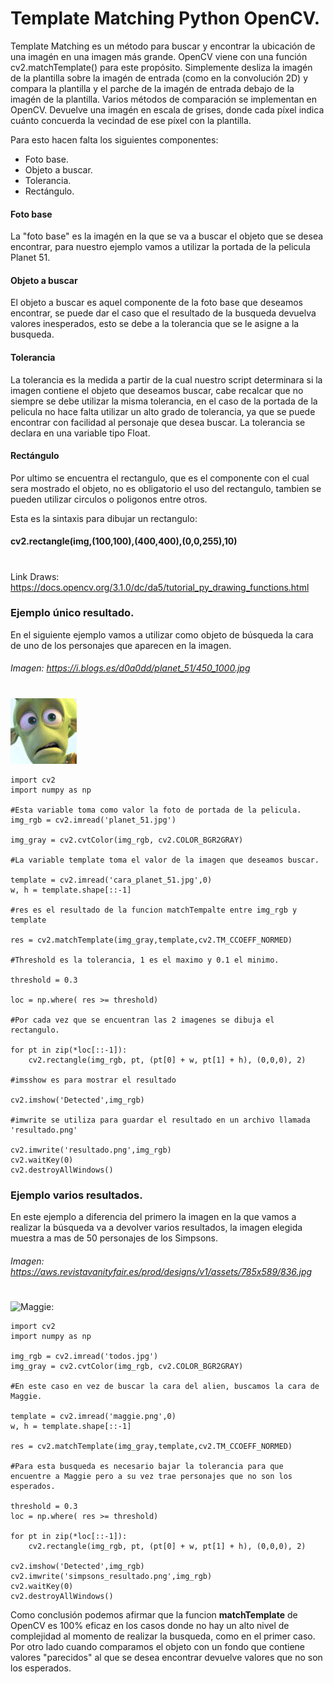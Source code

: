 # Template Matching Python OpenCV.

Template Matching es un método para buscar y encontrar la ubicación de una imagén en una imagen más grande. OpenCV viene con una función cv2.matchTemplate() para este propósito. Simplemente desliza la imagén de la plantilla sobre la imagén de entrada (como en la convolución 2D) y compara la plantilla y el parche de la imagén de entrada debajo de la imagén de la plantilla. Varios métodos de comparación se implementan en OpenCV. Devuelve una imagén en escala de grises, donde cada píxel indica cuánto concuerda la vecindad de ese píxel con la plantilla.

Para esto hacen falta los siguientes componentes:

+ Foto base.
+ Objeto a buscar.
+ Tolerancia.
+ Rectángulo.


#### Foto base

La "foto base" es la imagén en la que se va a buscar el objeto que se desea encontrar, para nuestro ejemplo vamos a utilizar la portada de la pelicula Planet 51.

#### Objeto a buscar

El objeto a buscar es aquel componente de la foto base que deseamos encontrar, se puede dar el caso que el resultado de la busqueda devuelva valores inesperados, esto se debe a la tolerancia que se le asigne a la busqueda.

#### Tolerancia

La tolerancia es la medida a partir de la cual nuestro script determinara si la imagen contiene el objeto que deseamos buscar, cabe recalcar que no siempre se debe utilizar la misma tolerancia, en el caso de la portada de la pelicula no hace falta utilizar un alto grado de tolerancia, ya que se puede encontrar con facilidad al personaje que desea buscar. La tolerancia se declara en una variable tipo Float.

#### Rectángulo

Por ultimo se encuentra el rectangulo, que es el componente con el cual sera mostrado el objeto, no es obligatorio el uso del rectangulo, tambien se pueden utilizar circulos o poligonos entre otros.

Esta es la sintaxis para dibujar un rectangulo:

#### cv2.rectangle(img,(100,100),(400,400),(0,0,255),10)
#
Link Draws: https://docs.opencv.org/3.1.0/dc/da5/tutorial_py_drawing_functions.html

### Ejemplo único resultado.

En el siguiente ejemplo vamos a utilizar como objeto de búsqueda la cara de uno de los personajes que aparecen en la imagen.


###### Imagen: https://i.blogs.es/d0a0dd/planet_51/450_1000.jpg
#
#
![Alien:](cara_planet_51.jpg "Cara del Alien.")

```
import cv2
import numpy as np

#Esta variable toma como valor la foto de portada de la pelicula.
img_rgb = cv2.imread('planet_51.jpg')

img_gray = cv2.cvtColor(img_rgb, cv2.COLOR_BGR2GRAY)

#La variable template toma el valor de la imagen que deseamos buscar.

template = cv2.imread('cara_planet_51.jpg',0)
w, h = template.shape[::-1]

#res es el resultado de la funcion matchTempalte entre img_rgb y template 

res = cv2.matchTemplate(img_gray,template,cv2.TM_CCOEFF_NORMED)

#Threshold es la tolerancia, 1 es el maximo y 0.1 el minimo.

threshold = 0.3

loc = np.where( res >= threshold)

#Por cada vez que se encuentran las 2 imagenes se dibuja el rectangulo.

for pt in zip(*loc[::-1]):
    cv2.rectangle(img_rgb, pt, (pt[0] + w, pt[1] + h), (0,0,0), 2)

#imsshow es para mostrar el resultado

cv2.imshow('Detected',img_rgb)

#imwrite se utiliza para guardar el resultado en un archivo llamada 'resultado.png'

cv2.imwrite('resultado.png',img_rgb)
cv2.waitKey(0)
cv2.destroyAllWindows()
```
### Ejemplo varios resultados.

En este ejemplo a diferencia del primero la imagen en la que vamos a realizar la búsqueda va a devolver varios resultados, la imagen elegida muestra a mas de 50 personajes de los Simpsons.

###### Imagen: https://aws.revistavanityfair.es/prod/designs/v1/assets/785x589/836.jpg
#
#
![Maggie:](maggie.jpg "Cara de Maggie.")

```
import cv2
import numpy as np

img_rgb = cv2.imread('todos.jpg')
img_gray = cv2.cvtColor(img_rgb, cv2.COLOR_BGR2GRAY)

#En este caso en vez de buscar la cara del alien, buscamos la cara de Maggie.

template = cv2.imread('maggie.png',0)
w, h = template.shape[::-1]

res = cv2.matchTemplate(img_gray,template,cv2.TM_CCOEFF_NORMED)

#Para esta busqueda es necesario bajar la tolerancia para que encuentre a Maggie pero a su vez trae personajes que no son los esperados.

threshold = 0.3
loc = np.where( res >= threshold)

for pt in zip(*loc[::-1]):
    cv2.rectangle(img_rgb, pt, (pt[0] + w, pt[1] + h), (0,0,0), 2)

cv2.imshow('Detected',img_rgb)
cv2.imwrite('simpsons_resultado.png',img_rgb)
cv2.waitKey(0)
cv2.destroyAllWindows()
```

Como conclusión podemos afirmar que la funcion **matchTemplate** de OpenCV es 100% eficaz en los casos donde no hay un alto nivel de complejidad al momento de realizar la busqueda, como en el primer caso. Por otro lado cuando comparamos el objeto con un fondo que contiene valores "parecidos" al que se desea encontrar devuelve valores que no son los esperados.
